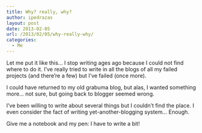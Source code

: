 ```yaml
---
title: Why? really, why?
author: ipedrazas
layout: post
date: 2013-02-05
url: /2013/02/05/why-really-why/
categories:
  - Me
---
```

Let me put it like this&#8230; I stop writing ages ago because I could not find where to do it. I&#8217;ve really tried to write in all the blogs of all my failed projects (and there&#8217;re a few) but I&#8217;ve failed (once more).

I could have returned to my old grabuma blog, but alas, I wanted something more&#8230; not sure, but going back to blogger seemed wrong.

I&#8217;ve been willing to write about several things but I couldn&#8217;t find the place. I even consider the fact of writing yet-another-blogging system&#8230; Enough.

Give me a notebook and my pen: I have to write a bit!

&nbsp;